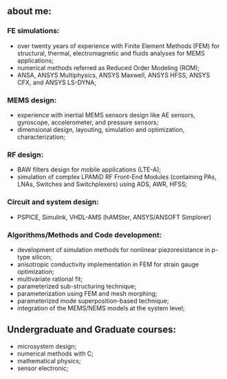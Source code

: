 ## about me:

### FE simulations:

* over twenty years of experience with Finite Element Methods (FEM) for structural, thermal, electromagnetic and fluids analyses for MEMS applications;
* numerical methods referred as Reduced Order Modeling (ROM);
* ANSA, ANSYS Multiphysics, ANSYS Maxwell, ANSYS HFSS, ANSYS CFX, and ANSYS LS-DYNA;

### MEMS design:

* experience with inertial MEMS sensors design like AE sensors, gyroscope, accelerometer, and pressure sensors;
* dimensional design, layouting, simulation and optimization, characterization;

### RF design:

* BAW filters design for mobile applications (LTE-A); 
* simulation of complex LPAMiD RF Front-End Modules (containing PAs, LNAs, Switches and Switchplexers) using ADS, AWR, HFSS;

### Circuit and system design:

* PSPICE, Simulink, VHDL-AMS (hAMSter, ANSYS/ANSOFT Simplorer)

### Algorithms/Methods and Code development:

* development of simulation methods for nonlinear piezoresistance in p-type silicon;
* anisotropic conductivity implementation in FEM for strain gauge optimization;
* multivariate rational fit; 
* parameterized sub-structuring technique; 
* parameterization using FEM and mesh morphing; 
* parameterized mode superposition-based technique; 
* integration of the MEMS/NEMS models at the system level;

## Undergraduate and Graduate courses:

* microsystem design; 
* numerical methods with C; 
* mathematical physics; 
* sensor electronic;

<!--
**Kolchuzhin/Kolchuzhin** is a ✨ _special_ ✨ repository because its `README.md` (this file) appears on your GitHub profile.

Here are some ideas to get you started:

- 🔭 I’m currently working on ...
- 🌱 I’m currently learning ...
- 👯 I’m looking to collaborate on ...
- 🤔 I’m looking for help with ...
- 💬 Ask me about ...
- 📫 How to reach me: ...
- 😄 Pronouns: ...
- ⚡ Fun fact: ...
-->
